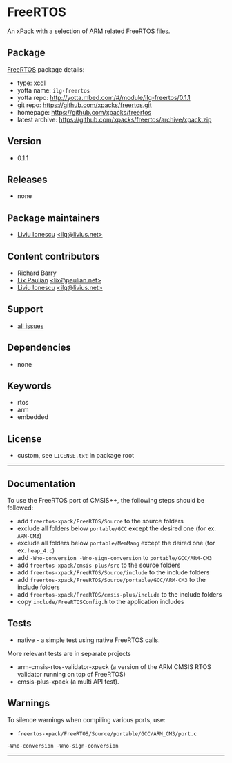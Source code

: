 # FreeRTOS

An xPack with a selection of ARM related FreeRTOS files.

## Package

[FreeRTOS](https://github.com/xpacks/freertos) package details:

* type: [xcdl](http://xcdl.github.io)
* yotta name: `ilg-freertos`
* yotta repo: http://yotta.mbed.com/#/module/ilg-freertos/0.1.1
* git repo: https://github.com/xpacks/freertos.git
* homepage: https://github.com/xpacks/freertos
* latest archive: https://github.com/xpacks/freertos/archive/xpack.zip

## Version

* 0.1.1

## Releases

* none

## Package maintainers

* [Liviu Ionescu](http://liviusdotnet.worldpress.com) [&lt;ilg@livius.net&gt;](mailto:ilg@livius.net)

## Content contributors

* Richard Barry
* [Lix Paulian](https://github.com/lixpaulian) [&lt;lix@paulian.net&gt;](mailto:lix@paulian.net)
* [Liviu Ionescu](http://liviusdotnet.worldpress.com) [&lt;ilg@livius.net&gt;](mailto:ilg@livius.net)

## Support

* [all issues](https://github.com/xpacks/freertos/issues)

## Dependencies

* none

## Keywords

* rtos
* arm
* embedded

## License

* custom, see `LICENSE.txt` in package root

--- 
## Documentation

To use the FreeRTOS port of CMSIS++, the following steps should be followed:

- add `freertos-xpack/FreeRTOS/Source` to the source folders
- exclude all folders below `portable/GCC` except the desired one (for ex. `ARM-CM3`)
- exclude all folders below `portable/MemMang` except the deired one (for ex. `heap_4.c`)
- add `-Wno-conversion -Wno-sign-conversion` to `portable/GCC/ARM-CM3`
- add `freertos-xpack/cmsis-plus/src` to the source folders
- add `freertos-xpack/FreeRTOS/Source/include` to the include folders
- add `freertos-xpack/FreeRTOS/Source/portable/GCC/ARM-CM3` to the include folders
- add `freertos-xpack/FreeRTOS/cmsis-plus/include` to the include folders
- copy `include/FreeRTOSConfig.h` to the application includes

## Tests

- native - a simple test using native FreeRTOS calls.

More relevant tests are in separate projects 
- arm-cmsis-rtos-validator-xpack (a version of the ARM CMSIS RTOS validator running on top of FreeRTOS)
- cmsis-plus-xpack (a multi API test).

## Warnings

To silence warnings when compiling various ports, use:

* `freertos-xpack/FreeRTOS/Source/portable/GCC/ARM_CM3/port.c`

```
-Wno-conversion -Wno-sign-conversion
```

--- 
